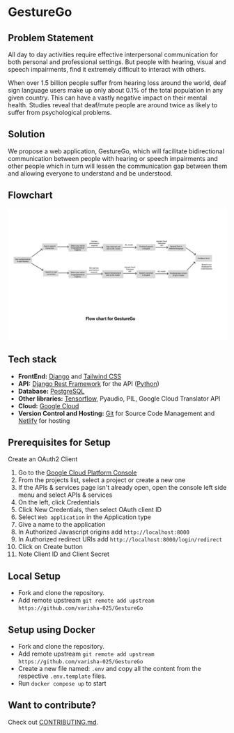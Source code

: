 # GestureGo

<!-- ![LOGO](docs/images/logo.png) -->

## Problem Statement

All day to day activities require effective interpersonal communication
for both personal and professional settings. But people with hearing, visual
and speech impairments, find it extremely difficult to interact with others.

When over 1.5 billion people suffer from hearing loss around the world, deaf sign language users make up only about 0.1% of the total population in any given country. This can have a vastly negative impact on their mental health. Studies reveal that deaf/mute people are around twice as likely to suffer from psychological problems.

## Solution

We propose a web application, GestureGo, which will facilitate bidirectional communication between people with hearing or speech impairments and other people which in turn will lessen the communication gap between them and allowing everyone to understand and be understood.

## Flowchart

![Flowchart](Docs/images/Flowchart.jpg)

## Tech stack

- **FrontEnd:** [Django](https://www.djangoproject.com/) and [Tailwind CSS](https://tailwindcss.com/)
- **API:** [Django Rest Framework](https://www.django-rest-framework.org/) for the API ([Python](https://www.python.org/))
- **Database:** [PostgreSQL]()
- **Other libraries:** [Tensorflow](https://www.tensorflow.org/), Pyaudio, PIL, Google Cloud Translator API
- **Cloud:** [Google Cloud](https://cloud.google.com/)
- **Version Control and Hosting:** [Git](https://git-scm.com/) for Source Code Management and [Netlify](https://netlify.com) for hosting

## Prerequisites for Setup

Create an OAuth2 Client

1. Go to the [Google Cloud Platform Console](https://console.cloud.google.com/)
2. From the projects list, select a project or create a new one
3. If the APIs & services page isn't already open, open the console left side menu and select APIs & services
4. On the left, click Credentials
5. Click New Credentials, then select OAuth client ID
6. Select `Web application` in the Application type
7. Give a name to the application
8. In Authorized Javascript origins add `http://localhost:8000`
9. In Authorized redirect URIs add `http://localhost:8000/login/redirect`
10. Click on Create button
11. Note Client ID and Client Secret

## Local Setup

- Fork and clone the repository.
- Add remote upstream `git remote add upstream https://github.com/varisha-025/GestureGo`
<!-- - [ui setup](https://github.com/BitByte-TPC/gymkhana/tree/master/ui#readme)
- [api setup](https://github.com/BitByte-TPC/gymkhana/tree/master/api#readme) -->

## Setup using Docker

- Fork and clone the repository.
- Add remote upstream `git remote add upstream https://github.com/varisha-025/GestureGo`
- Create a new file named: `.env` and
  copy all the content from the respective `.env.template` files.
- Run `docker compose up` to start

## Want to contribute?

Check out [CONTRIBUTING.md](CONTRIBUTING.md).